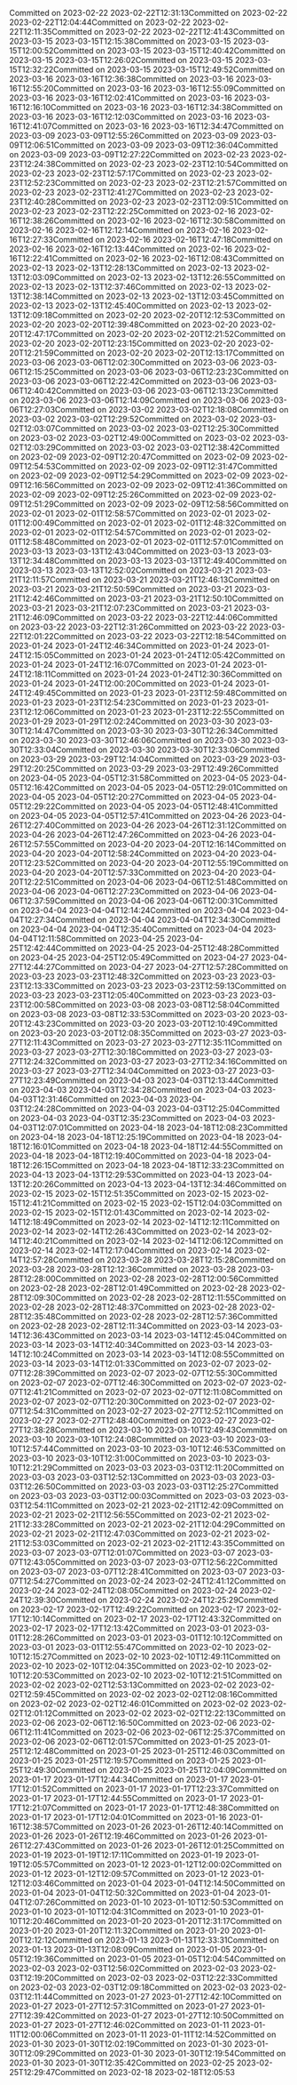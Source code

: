 Committed on 2023-02-22 2023-02-22T12:31:13Committed on 2023-02-22 2023-02-22T12:04:44Committed on 2023-02-22 2023-02-22T12:11:35Committed on 2023-02-22 2023-02-22T12:41:43Committed on 2023-03-15 2023-03-15T12:15:38Committed on 2023-03-15 2023-03-15T12:00:52Committed on 2023-03-15 2023-03-15T12:40:42Committed on 2023-03-15 2023-03-15T12:26:02Committed on 2023-03-15 2023-03-15T12:32:22Committed on 2023-03-15 2023-03-15T12:49:52Committed on 2023-03-16 2023-03-16T12:36:38Committed on 2023-03-16 2023-03-16T12:55:20Committed on 2023-03-16 2023-03-16T12:55:09Committed on 2023-03-16 2023-03-16T12:02:41Committed on 2023-03-16 2023-03-16T12:16:10Committed on 2023-03-16 2023-03-16T12:34:38Committed on 2023-03-16 2023-03-16T12:12:03Committed on 2023-03-16 2023-03-16T12:41:07Committed on 2023-03-16 2023-03-16T12:34:47Committed on 2023-03-09 2023-03-09T12:55:26Committed on 2023-03-09 2023-03-09T12:06:51Committed on 2023-03-09 2023-03-09T12:36:04Committed on 2023-03-09 2023-03-09T12:27:22Committed on 2023-02-23 2023-02-23T12:24:38Committed on 2023-02-23 2023-02-23T12:10:54Committed on 2023-02-23 2023-02-23T12:57:17Committed on 2023-02-23 2023-02-23T12:52:23Committed on 2023-02-23 2023-02-23T12:21:57Committed on 2023-02-23 2023-02-23T12:41:27Committed on 2023-02-23 2023-02-23T12:40:28Committed on 2023-02-23 2023-02-23T12:09:51Committed on 2023-02-23 2023-02-23T12:22:25Committed on 2023-02-16 2023-02-16T12:38:26Committed on 2023-02-16 2023-02-16T12:30:58Committed on 2023-02-16 2023-02-16T12:12:14Committed on 2023-02-16 2023-02-16T12:27:33Committed on 2023-02-16 2023-02-16T12:47:18Committed on 2023-02-16 2023-02-16T12:13:44Committed on 2023-02-16 2023-02-16T12:22:41Committed on 2023-02-16 2023-02-16T12:08:43Committed on 2023-02-13 2023-02-13T12:28:13Committed on 2023-02-13 2023-02-13T12:03:09Committed on 2023-02-13 2023-02-13T12:26:55Committed on 2023-02-13 2023-02-13T12:37:46Committed on 2023-02-13 2023-02-13T12:38:14Committed on 2023-02-13 2023-02-13T12:03:45Committed on 2023-02-13 2023-02-13T12:45:40Committed on 2023-02-13 2023-02-13T12:09:18Committed on 2023-02-20 2023-02-20T12:12:53Committed on 2023-02-20 2023-02-20T12:39:48Committed on 2023-02-20 2023-02-20T12:47:17Committed on 2023-02-20 2023-02-20T12:21:52Committed on 2023-02-20 2023-02-20T12:23:15Committed on 2023-02-20 2023-02-20T12:21:59Committed on 2023-02-20 2023-02-20T12:13:17Committed on 2023-03-06 2023-03-06T12:02:30Committed on 2023-03-06 2023-03-06T12:15:25Committed on 2023-03-06 2023-03-06T12:23:23Committed on 2023-03-06 2023-03-06T12:22:42Committed on 2023-03-06 2023-03-06T12:40:42Committed on 2023-03-06 2023-03-06T12:13:23Committed on 2023-03-06 2023-03-06T12:14:09Committed on 2023-03-06 2023-03-06T12:27:03Committed on 2023-03-02 2023-03-02T12:18:08Committed on 2023-03-02 2023-03-02T12:29:52Committed on 2023-03-02 2023-03-02T12:03:07Committed on 2023-03-02 2023-03-02T12:25:30Committed on 2023-03-02 2023-03-02T12:49:00Committed on 2023-03-02 2023-03-02T12:03:29Committed on 2023-03-02 2023-03-02T12:38:42Committed on 2023-02-09 2023-02-09T12:20:47Committed on 2023-02-09 2023-02-09T12:54:53Committed on 2023-02-09 2023-02-09T12:31:47Committed on 2023-02-09 2023-02-09T12:54:29Committed on 2023-02-09 2023-02-09T12:16:56Committed on 2023-02-09 2023-02-09T12:41:36Committed on 2023-02-09 2023-02-09T12:25:26Committed on 2023-02-09 2023-02-09T12:51:29Committed on 2023-02-09 2023-02-09T12:58:56Committed on 2023-02-01 2023-02-01T12:58:57Committed on 2023-02-01 2023-02-01T12:00:49Committed on 2023-02-01 2023-02-01T12:48:32Committed on 2023-02-01 2023-02-01T12:54:57Committed on 2023-02-01 2023-02-01T12:58:48Committed on 2023-02-01 2023-02-01T12:57:01Committed on 2023-03-13 2023-03-13T12:43:04Committed on 2023-03-13 2023-03-13T12:34:48Committed on 2023-03-13 2023-03-13T12:49:40Committed on 2023-03-13 2023-03-13T12:52:02Committed on 2023-03-21 2023-03-21T12:11:57Committed on 2023-03-21 2023-03-21T12:46:13Committed on 2023-03-21 2023-03-21T12:50:59Committed on 2023-03-21 2023-03-21T12:42:46Committed on 2023-03-21 2023-03-21T12:50:10Committed on 2023-03-21 2023-03-21T12:07:23Committed on 2023-03-21 2023-03-21T12:46:09Committed on 2023-03-22 2023-03-22T12:44:06Committed on 2023-03-22 2023-03-22T12:31:26Committed on 2023-03-22 2023-03-22T12:01:22Committed on 2023-03-22 2023-03-22T12:18:54Committed on 2023-01-24 2023-01-24T12:46:34Committed on 2023-01-24 2023-01-24T12:15:05Committed on 2023-01-24 2023-01-24T12:05:42Committed on 2023-01-24 2023-01-24T12:16:07Committed on 2023-01-24 2023-01-24T12:18:11Committed on 2023-01-24 2023-01-24T12:30:36Committed on 2023-01-24 2023-01-24T12:00:20Committed on 2023-01-24 2023-01-24T12:49:45Committed on 2023-01-23 2023-01-23T12:59:48Committed on 2023-01-23 2023-01-23T12:54:23Committed on 2023-01-23 2023-01-23T12:12:06Committed on 2023-01-23 2023-01-23T12:22:55Committed on 2023-01-29 2023-01-29T12:02:24Committed on 2023-03-30 2023-03-30T12:14:47Committed on 2023-03-30 2023-03-30T12:26:34Committed on 2023-03-30 2023-03-30T12:46:06Committed on 2023-03-30 2023-03-30T12:33:04Committed on 2023-03-30 2023-03-30T12:33:06Committed on 2023-03-29 2023-03-29T12:14:04Committed on 2023-03-29 2023-03-29T12:20:25Committed on 2023-03-29 2023-03-29T12:49:26Committed on 2023-04-05 2023-04-05T12:31:58Committed on 2023-04-05 2023-04-05T12:16:42Committed on 2023-04-05 2023-04-05T12:29:01Committed on 2023-04-05 2023-04-05T12:20:27Committed on 2023-04-05 2023-04-05T12:29:22Committed on 2023-04-05 2023-04-05T12:48:41Committed on 2023-04-05 2023-04-05T12:57:41Committed on 2023-04-26 2023-04-26T12:27:40Committed on 2023-04-26 2023-04-26T12:31:12Committed on 2023-04-26 2023-04-26T12:47:26Committed on 2023-04-26 2023-04-26T12:57:55Committed on 2023-04-20 2023-04-20T12:16:14Committed on 2023-04-20 2023-04-20T12:58:24Committed on 2023-04-20 2023-04-20T12:23:52Committed on 2023-04-20 2023-04-20T12:55:19Committed on 2023-04-20 2023-04-20T12:57:33Committed on 2023-04-20 2023-04-20T12:22:51Committed on 2023-04-06 2023-04-06T12:51:48Committed on 2023-04-06 2023-04-06T12:27:23Committed on 2023-04-06 2023-04-06T12:37:59Committed on 2023-04-06 2023-04-06T12:00:31Committed on 2023-04-04 2023-04-04T12:14:24Committed on 2023-04-04 2023-04-04T12:27:34Committed on 2023-04-04 2023-04-04T12:34:30Committed on 2023-04-04 2023-04-04T12:35:40Committed on 2023-04-04 2023-04-04T12:11:58Committed on 2023-04-25 2023-04-25T12:42:44Committed on 2023-04-25 2023-04-25T12:48:28Committed on 2023-04-25 2023-04-25T12:05:49Committed on 2023-04-27 2023-04-27T12:44:27Committed on 2023-04-27 2023-04-27T12:57:28Committed on 2023-03-23 2023-03-23T12:48:32Committed on 2023-03-23 2023-03-23T12:13:33Committed on 2023-03-23 2023-03-23T12:59:13Committed on 2023-03-23 2023-03-23T12:05:40Committed on 2023-03-23 2023-03-23T12:00:58Committed on 2023-03-08 2023-03-08T12:58:04Committed on 2023-03-08 2023-03-08T12:33:53Committed on 2023-03-20 2023-03-20T12:43:23Committed on 2023-03-20 2023-03-20T12:10:49Committed on 2023-03-20 2023-03-20T12:08:35Committed on 2023-03-27 2023-03-27T12:11:43Committed on 2023-03-27 2023-03-27T12:35:11Committed on 2023-03-27 2023-03-27T12:30:18Committed on 2023-03-27 2023-03-27T12:24:32Committed on 2023-03-27 2023-03-27T12:34:16Committed on 2023-03-27 2023-03-27T12:34:04Committed on 2023-03-27 2023-03-27T12:23:49Committed on 2023-04-03 2023-04-03T12:13:44Committed on 2023-04-03 2023-04-03T12:34:28Committed on 2023-04-03 2023-04-03T12:31:46Committed on 2023-04-03 2023-04-03T12:24:28Committed on 2023-04-03 2023-04-03T12:25:04Committed on 2023-04-03 2023-04-03T12:35:23Committed on 2023-04-03 2023-04-03T12:07:01Committed on 2023-04-18 2023-04-18T12:08:23Committed on 2023-04-18 2023-04-18T12:25:19Committed on 2023-04-18 2023-04-18T12:16:01Committed on 2023-04-18 2023-04-18T12:44:55Committed on 2023-04-18 2023-04-18T12:19:40Committed on 2023-04-18 2023-04-18T12:26:15Committed on 2023-04-18 2023-04-18T12:33:23Committed on 2023-04-13 2023-04-13T12:29:53Committed on 2023-04-13 2023-04-13T12:20:26Committed on 2023-04-13 2023-04-13T12:34:46Committed on 2023-02-15 2023-02-15T12:51:35Committed on 2023-02-15 2023-02-15T12:41:21Committed on 2023-02-15 2023-02-15T12:04:03Committed on 2023-02-15 2023-02-15T12:01:43Committed on 2023-02-14 2023-02-14T12:18:49Committed on 2023-02-14 2023-02-14T12:12:11Committed on 2023-02-14 2023-02-14T12:26:43Committed on 2023-02-14 2023-02-14T12:40:21Committed on 2023-02-14 2023-02-14T12:06:12Committed on 2023-02-14 2023-02-14T12:17:04Committed on 2023-02-14 2023-02-14T12:57:28Committed on 2023-03-28 2023-03-28T12:15:28Committed on 2023-03-28 2023-03-28T12:12:36Committed on 2023-03-28 2023-03-28T12:28:00Committed on 2023-02-28 2023-02-28T12:00:56Committed on 2023-02-28 2023-02-28T12:01:49Committed on 2023-02-28 2023-02-28T12:09:30Committed on 2023-02-28 2023-02-28T12:11:55Committed on 2023-02-28 2023-02-28T12:48:37Committed on 2023-02-28 2023-02-28T12:35:48Committed on 2023-02-28 2023-02-28T12:57:36Committed on 2023-02-28 2023-02-28T12:11:34Committed on 2023-03-14 2023-03-14T12:36:43Committed on 2023-03-14 2023-03-14T12:45:04Committed on 2023-03-14 2023-03-14T12:40:34Committed on 2023-03-14 2023-03-14T12:10:24Committed on 2023-03-14 2023-03-14T12:08:55Committed on 2023-03-14 2023-03-14T12:01:33Committed on 2023-02-07 2023-02-07T12:28:39Committed on 2023-02-07 2023-02-07T12:55:30Committed on 2023-02-07 2023-02-07T12:46:30Committed on 2023-02-07 2023-02-07T12:41:21Committed on 2023-02-07 2023-02-07T12:11:08Committed on 2023-02-07 2023-02-07T12:20:30Committed on 2023-02-07 2023-02-07T12:54:31Committed on 2023-02-27 2023-02-27T12:52:11Committed on 2023-02-27 2023-02-27T12:48:40Committed on 2023-02-27 2023-02-27T12:38:28Committed on 2023-03-10 2023-03-10T12:49:43Committed on 2023-03-10 2023-03-10T12:24:08Committed on 2023-03-10 2023-03-10T12:57:44Committed on 2023-03-10 2023-03-10T12:46:53Committed on 2023-03-10 2023-03-10T12:31:00Committed on 2023-03-10 2023-03-10T12:21:29Committed on 2023-03-03 2023-03-03T12:11:20Committed on 2023-03-03 2023-03-03T12:52:13Committed on 2023-03-03 2023-03-03T12:26:50Committed on 2023-03-03 2023-03-03T12:25:27Committed on 2023-03-03 2023-03-03T12:00:03Committed on 2023-03-03 2023-03-03T12:54:11Committed on 2023-02-21 2023-02-21T12:42:09Committed on 2023-02-21 2023-02-21T12:56:55Committed on 2023-02-21 2023-02-21T12:33:28Committed on 2023-02-21 2023-02-21T12:04:29Committed on 2023-02-21 2023-02-21T12:47:03Committed on 2023-02-21 2023-02-21T12:53:03Committed on 2023-02-21 2023-02-21T12:43:35Committed on 2023-03-07 2023-03-07T12:01:07Committed on 2023-03-07 2023-03-07T12:43:05Committed on 2023-03-07 2023-03-07T12:56:22Committed on 2023-03-07 2023-03-07T12:28:41Committed on 2023-03-07 2023-03-07T12:54:27Committed on 2023-02-24 2023-02-24T12:41:12Committed on 2023-02-24 2023-02-24T12:08:05Committed on 2023-02-24 2023-02-24T12:39:30Committed on 2023-02-24 2023-02-24T12:25:29Committed on 2023-02-17 2023-02-17T12:49:22Committed on 2023-02-17 2023-02-17T12:10:14Committed on 2023-02-17 2023-02-17T12:43:32Committed on 2023-02-17 2023-02-17T12:13:42Committed on 2023-03-01 2023-03-01T12:28:26Committed on 2023-03-01 2023-03-01T12:10:12Committed on 2023-03-01 2023-03-01T12:55:47Committed on 2023-02-10 2023-02-10T12:15:27Committed on 2023-02-10 2023-02-10T12:49:11Committed on 2023-02-10 2023-02-10T12:04:35Committed on 2023-02-10 2023-02-10T12:20:53Committed on 2023-02-10 2023-02-10T12:21:51Committed on 2023-02-02 2023-02-02T12:53:13Committed on 2023-02-02 2023-02-02T12:59:45Committed on 2023-02-02 2023-02-02T12:08:16Committed on 2023-02-02 2023-02-02T12:46:01Committed on 2023-02-02 2023-02-02T12:01:12Committed on 2023-02-02 2023-02-02T12:22:13Committed on 2023-02-06 2023-02-06T12:16:50Committed on 2023-02-06 2023-02-06T12:11:41Committed on 2023-02-06 2023-02-06T12:25:37Committed on 2023-02-06 2023-02-06T12:01:57Committed on 2023-01-25 2023-01-25T12:12:48Committed on 2023-01-25 2023-01-25T12:46:03Committed on 2023-01-25 2023-01-25T12:19:57Committed on 2023-01-25 2023-01-25T12:49:30Committed on 2023-01-25 2023-01-25T12:04:09Committed on 2023-01-17 2023-01-17T12:44:34Committed on 2023-01-17 2023-01-17T12:01:52Committed on 2023-01-17 2023-01-17T12:23:37Committed on 2023-01-17 2023-01-17T12:44:55Committed on 2023-01-17 2023-01-17T12:21:07Committed on 2023-01-17 2023-01-17T12:48:38Committed on 2023-01-17 2023-01-17T12:04:01Committed on 2023-01-16 2023-01-16T12:38:57Committed on 2023-01-26 2023-01-26T12:40:14Committed on 2023-01-26 2023-01-26T12:19:46Committed on 2023-01-26 2023-01-26T12:27:43Committed on 2023-01-26 2023-01-26T12:01:25Committed on 2023-01-19 2023-01-19T12:17:11Committed on 2023-01-19 2023-01-19T12:05:57Committed on 2023-01-12 2023-01-12T12:00:02Committed on 2023-01-12 2023-01-12T12:09:57Committed on 2023-01-12 2023-01-12T12:03:46Committed on 2023-01-04 2023-01-04T12:14:50Committed on 2023-01-04 2023-01-04T12:50:32Committed on 2023-01-04 2023-01-04T12:07:26Committed on 2023-01-10 2023-01-10T12:50:53Committed on 2023-01-10 2023-01-10T12:04:31Committed on 2023-01-10 2023-01-10T12:20:46Committed on 2023-01-20 2023-01-20T12:31:17Committed on 2023-01-20 2023-01-20T12:11:32Committed on 2023-01-20 2023-01-20T12:12:12Committed on 2023-01-13 2023-01-13T12:33:31Committed on 2023-01-13 2023-01-13T12:08:09Committed on 2023-01-05 2023-01-05T12:19:36Committed on 2023-01-05 2023-01-05T12:04:54Committed on 2023-02-03 2023-02-03T12:56:02Committed on 2023-02-03 2023-02-03T12:19:20Committed on 2023-02-03 2023-02-03T12:22:33Committed on 2023-02-03 2023-02-03T12:09:18Committed on 2023-02-03 2023-02-03T12:11:44Committed on 2023-01-27 2023-01-27T12:42:10Committed on 2023-01-27 2023-01-27T12:57:31Committed on 2023-01-27 2023-01-27T12:39:42Committed on 2023-01-27 2023-01-27T12:10:50Committed on 2023-01-27 2023-01-27T12:46:02Committed on 2023-01-11 2023-01-11T12:00:06Committed on 2023-01-11 2023-01-11T12:14:52Committed on 2023-01-30 2023-01-30T12:02:19Committed on 2023-01-30 2023-01-30T12:09:29Committed on 2023-01-30 2023-01-30T12:19:54Committed on 2023-01-30 2023-01-30T12:35:42Committed on 2023-02-25 2023-02-25T12:29:47Committed on 2023-02-18 2023-02-18T12:05:53